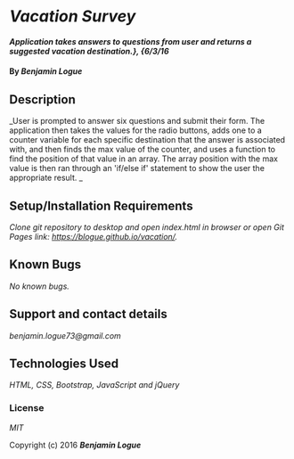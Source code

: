 # _Vacation Survey_

#### _Application takes answers to questions from user and returns a suggested vacation destination.}, {6/3/16_

#### By _**Benjamin Logue**_

## Description

_User is prompted to answer six questions and submit their form. The application then takes the values for the radio buttons, adds one to a counter variable for each specific destination that the answer is associated with, and then finds the max value of the counter, and uses a function to find the position of that value in an array. The array position with the max value is then ran through an 'if/else if' statement to show the user the appropriate result. _

## Setup/Installation Requirements

_Clone git repository to desktop and open index.html in browser or open Git Pages link: https://blogue.github.io/vacation/._

## Known Bugs

_No known bugs._

## Support and contact details

_benjamin.logue73@gmail.com_

## Technologies Used

_HTML, CSS, Bootstrap, JavaScript and jQuery_

### License

*MIT*

Copyright (c) 2016 **_Benjamin Logue_**
